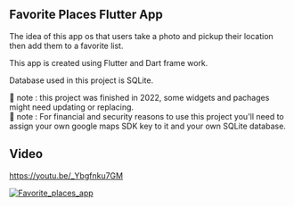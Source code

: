 ## Favorite Places Flutter App

The idea of this app os that users take a photo and pickup their location then add them to a favorite list.<br>

This app is created using Flutter and Dart frame work.<br>

Database used in this project is SQLite.<br>

🔴 note : this project was finished in 2022, some widgets and pachages might need updating or replacing. <br>
🔴 note : For financial and security reasons to use this project you'll need to assign your own google maps SDK key to it and your own SQLite database.<br>

## Video 

https://youtu.be/_Ybgfnku7GM

[![Favorite_places_app](https://img.youtube.com/vi/_Ybgfnku7GM/0.jpg)](https://www.youtube.com/watch?v=_Ybgfnku7GM)

